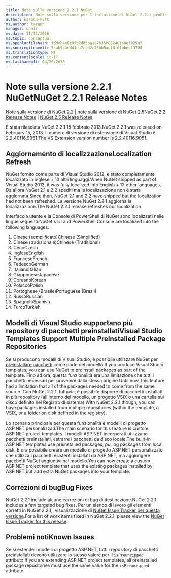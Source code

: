 ```yaml
---
title: Note sulla versione 2.2.1 NuGet
description: Note sulla versione per l'inclusione di NuGet 2.2.1 problemi noti, correzioni di bug, le funzionalità aggiunte e dcr.
author: karann-msft
ms.author: karann
manager: unnir
ms.date: 11/11/2016
ms.topic: conceptual
ms.openlocfilehash: fddeb4e8c9fb2d85ba1876360862461e8ef025af
ms.sourcegitcommit: 3eab9c4dd41ea7ccd2c28bb5ab16f6fbbec13708
ms.translationtype: MT
ms.contentlocale: it-IT
ms.lasthandoff: 04/26/2018
---
```

# <a name="nuget-221-release-notes"></a><span data-ttu-id="665df-103">Note sulla versione 2.2.1 NuGet</span><span class="sxs-lookup"><span data-stu-id="665df-103">NuGet 2.2.1 Release Notes</span></span>

<span data-ttu-id="665df-104">[Note sulla versione di NuGet 2.2](../release-notes/nuget-2.2.md) | [note sulla versione di NuGet 2.5](../release-notes/nuget-2.5.md)</span><span class="sxs-lookup"><span data-stu-id="665df-104">[NuGet 2.2 Release Notes](../release-notes/nuget-2.2.md) | [NuGet 2.5 Release Notes](../release-notes/nuget-2.5.md)</span></span>

<span data-ttu-id="665df-105">È stata rilasciata NuGet 2.2.1 15 febbraio 2013.</span><span class="sxs-lookup"><span data-stu-id="665df-105">NuGet 2.2.1 was released on February 15, 2013.</span></span>  <span data-ttu-id="665df-106">Il numero di versione di estensione di Visual Studio è 2.2.40116.9051.</span><span class="sxs-lookup"><span data-stu-id="665df-106">The VS Extension version number is 2.2.40116.9051.</span></span>

## <a name="localization-refresh"></a><span data-ttu-id="665df-107">Aggiornamento di localizzazione</span><span class="sxs-lookup"><span data-stu-id="665df-107">Localization Refresh</span></span>
<span data-ttu-id="665df-108">NuGet fornito come parte di Visual Studio 2012, è stato completamente localizzato in inglese + 13 altri linguaggi.</span><span class="sxs-lookup"><span data-stu-id="665df-108">When NuGet shipped as part of Visual Studio 2012, it was fully localized into English + 13 other languages.</span></span>  <span data-ttu-id="665df-109">Da allora NuGet 2.1 e 2.2 spediti ma la localizzazione non è stata aggiornata.</span><span class="sxs-lookup"><span data-stu-id="665df-109">Since then, NuGet 2.1 and 2.2 have shipped but the localization had not been refreshed.</span></span>  <span data-ttu-id="665df-110">La versione NuGet 2.2.1 aggiorna la localizzazione.</span><span class="sxs-lookup"><span data-stu-id="665df-110">The NuGet 2.2.1 release refreshes our localization.</span></span>

<span data-ttu-id="665df-111">Interfaccia utente e la Console di PowerShell di NuGet sono localizzati nelle lingue seguenti:</span><span class="sxs-lookup"><span data-stu-id="665df-111">NuGet's UI and PowerShell Console are localized into the following languages:</span></span>

1. <span data-ttu-id="665df-112">Cinese (semplificato)</span><span class="sxs-lookup"><span data-stu-id="665df-112">Chinese (Simplified)</span></span>
1. <span data-ttu-id="665df-113">Cinese (tradizionale)</span><span class="sxs-lookup"><span data-stu-id="665df-113">Chinese (Traditional)</span></span>
1. <span data-ttu-id="665df-114">Ceco</span><span class="sxs-lookup"><span data-stu-id="665df-114">Czech</span></span>
1. <span data-ttu-id="665df-115">Inglese</span><span class="sxs-lookup"><span data-stu-id="665df-115">English</span></span>
1. <span data-ttu-id="665df-116">Francese</span><span class="sxs-lookup"><span data-stu-id="665df-116">French</span></span>
1. <span data-ttu-id="665df-117">Tedesco</span><span class="sxs-lookup"><span data-stu-id="665df-117">German</span></span>
1. <span data-ttu-id="665df-118">Italiano</span><span class="sxs-lookup"><span data-stu-id="665df-118">Italian</span></span>
1. <span data-ttu-id="665df-119">Giapponese</span><span class="sxs-lookup"><span data-stu-id="665df-119">Japanese</span></span>
1. <span data-ttu-id="665df-120">Coreano</span><span class="sxs-lookup"><span data-stu-id="665df-120">Korean</span></span>
1. <span data-ttu-id="665df-121">Polacco</span><span class="sxs-lookup"><span data-stu-id="665df-121">Polish</span></span>
1. <span data-ttu-id="665df-122">Portoghese (Brasile)</span><span class="sxs-lookup"><span data-stu-id="665df-122">Portuguese (Brazil)</span></span>
1. <span data-ttu-id="665df-123">Russo</span><span class="sxs-lookup"><span data-stu-id="665df-123">Russian</span></span>
1. <span data-ttu-id="665df-124">Spagnolo</span><span class="sxs-lookup"><span data-stu-id="665df-124">Spanish</span></span>
1. <span data-ttu-id="665df-125">Turco</span><span class="sxs-lookup"><span data-stu-id="665df-125">Turkish</span></span>

## <a name="visual-studio-templates-support-multiple-preinstalled-package-repositories"></a><span data-ttu-id="665df-126">Modelli di Visual Studio supportano più repository di pacchetti preinstallati</span><span class="sxs-lookup"><span data-stu-id="665df-126">Visual Studio Templates Support Multiple Preinstalled Package Repositories</span></span>
<span data-ttu-id="665df-127">Se si producono modelli di Visual Studio, è possibile utilizzare NuGet per [preinstallare pacchetti](../visual-studio-extensibility/visual-studio-templates.md) come parte del modello.</span><span class="sxs-lookup"><span data-stu-id="665df-127">If you produce Visual Studio templates, you can use NuGet to [preinstall packages](../visual-studio-extensibility/visual-studio-templates.md) as part of the template.</span></span>  <span data-ttu-id="665df-128">Fino ad ora, questa funzionalità era una limitazione che tutti i pacchetti necessari per provenire dalla stessa origine.</span><span class="sxs-lookup"><span data-stu-id="665df-128">Until now, this feature had a limitation that all of the packages needed to come from the same source.</span></span>  <span data-ttu-id="665df-129">Con NuGet 2.2.1, tuttavia, è possibile disporre di pacchetti installati in più repository (all'interno del modello, un progetto VSIX o una cartella sul disco definito nel Registro di sistema).</span><span class="sxs-lookup"><span data-stu-id="665df-129">With NuGet 2.2.1 though, you can have packages installed from multiple repositories (within the template, a VSIX, or a folder on disk defined in the registry).</span></span>

<span data-ttu-id="665df-130">Lo scenario principale per questa funzionalità è modelli di progetto ASP.NET personalizzati.</span><span class="sxs-lookup"><span data-stu-id="665df-130">The main scenario for this feature is custom ASP.NET project templates.</span></span>  <span data-ttu-id="665df-131">I modelli ASP.NET incorporati utilizzano pacchetti preinstallati, estrarre i pacchetti da disco locale.</span><span class="sxs-lookup"><span data-stu-id="665df-131">The built-in ASP.NET templates use preinstalled packages, pulling packages from local disk.</span></span>  <span data-ttu-id="665df-132">È ora possibile creare un modello di progetto ASP.NET personalizzato che utilizza i pacchetti esistenti installati da ASP.NET, ma aggiungere pacchetti NuGet aggiuntivi nel modello.</span><span class="sxs-lookup"><span data-stu-id="665df-132">You can now create a custom ASP.NET project template that uses the existing packages installed by ASP.NET but add extra NuGet packages into your template.</span></span>

## <a name="bug-fixes"></a><span data-ttu-id="665df-133">Correzioni di bug</span><span class="sxs-lookup"><span data-stu-id="665df-133">Bug Fixes</span></span>
<span data-ttu-id="665df-134">NuGet 2.2.1 include alcune correzioni di bug di destinazione.</span><span class="sxs-lookup"><span data-stu-id="665df-134">NuGet 2.2.1 includes a few targeted bug fixes.</span></span> <span data-ttu-id="665df-135">Per un elenco di lavoro gli elementi corretti in NuGet 2.2.1,. visualizzazione di [NuGet Issue Tracker per questa versione](http://nuget.codeplex.com/workitem/list/advanced?keyword=&status=Closed&type=All&priority=All&release=NuGet%202.2.1&assignedTo=All&component=All&sortField=LastUpdatedDate&sortDirection=Descending&page=0).</span><span class="sxs-lookup"><span data-stu-id="665df-135">For a list of work items fixed in NuGet 2.2.1, please view the [NuGet Issue Tracker for this release](http://nuget.codeplex.com/workitem/list/advanced?keyword=&status=Closed&type=All&priority=All&release=NuGet%202.2.1&assignedTo=All&component=All&sortField=LastUpdatedDate&sortDirection=Descending&page=0).</span></span>


## <a name="known-issues"></a><span data-ttu-id="665df-136">Problemi noti</span><span class="sxs-lookup"><span data-stu-id="665df-136">Known Issues</span></span>

<span data-ttu-id="665df-137">Se si estende i modelli di progetto ASP.NET, tutti i repository di pacchetti preinstallati devono utilizzare lo stesso valore per il `isPreunzipped` attributo.</span><span class="sxs-lookup"><span data-stu-id="665df-137">If you are extending ASP.NET project templates, all preinstalled package repositories must use the same value for the `isPreunzipped` attribute.</span></span>
